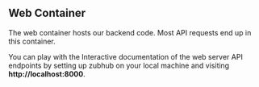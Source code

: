## Web Container

The web container hosts our backend code. Most API requests end up in this container.

You can play with the Interactive documentation of the web server API endpoints by setting up zubhub on your local machine and visiting **http://localhost:8000**.
